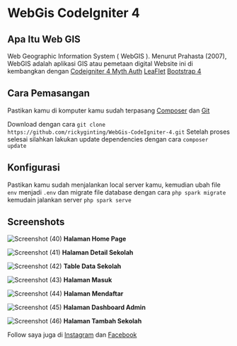 # WebGis CodeIgniter 4

## Apa Itu Web GIS

Web Geographic Information System ( WebGIS ). Menurut Prahasta (2007), WebGIS adalah aplikasi GIS atau pemetaan digital
Website ini di kembangkan dengan
[Codeigniter 4 ](https://codeigniter.com/)
[Myth Auth](https://github.com/lonnieezell/myth-auth)
[LeaFlet](https://leafletjs.com/)
[Bootstrap 4](https://getbootstrap.com/docs/4.0/getting-started/introduction/)

## Cara Pemasangan

Pastikan kamu di komputer kamu sudah terpasang
[Composer](https://getcomposer.org/) dan [Git](https://git-scm.com/)

Download dengan cara
`git clone https://github.com/rickyginting/WebGis-CodeIgniter-4.git` Setelah proses selesai silahkan lakukan update dependencies dengan cara `composer update`


## Konfigurasi

Pastikan kamu sudah menjalankan local server kamu, kemudian ubah file `env` menjadi `.env` dan migrate file database dengan cara `php spark migrate` kemudain jalankan server `php spark serve`

## Screenshots

![Screenshot (40)](https://user-images.githubusercontent.com/46182403/90000609-9892b280-dcba-11ea-90b9-9442eac18100.png)
**Halaman Home Page**

![Screenshot (41)](https://user-images.githubusercontent.com/46182403/90000658-a6e0ce80-dcba-11ea-96ab-a8bb83d1baa2.png)
**Halaman Detail Sekolah**

![Screenshot (42)](https://user-images.githubusercontent.com/46182403/90000708-b233fa00-dcba-11ea-8bb7-c24cfd1533db.png)
**Table Data Sekolah**

![Screenshot (43)](https://user-images.githubusercontent.com/46182403/90000746-be1fbc00-dcba-11ea-9023-e2642ce3a42c.png)
**Halaman Masuk**

![Screenshot (44)](https://user-images.githubusercontent.com/46182403/90000787-c8da5100-dcba-11ea-8534-e1c6d95153cd.png)
**Halaman Mendaftar**

![Screenshot (45)](https://user-images.githubusercontent.com/46182403/90000813-d263b900-dcba-11ea-89f4-4e74f016a1fb.png)
**Halaman Dashboard Admin**

![Screenshot (46)](https://user-images.githubusercontent.com/46182403/90000946-0048fd80-dcbb-11ea-8563-3dfe3cd47689.png)
**Halaman Tambah Sekolah**

Follow saya juga di [Instagram](https://www.instagram.com/rickyginting_/) dan [Facebook](https://facebook.com/icky.12)


